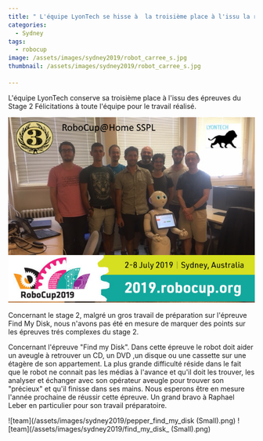 ```yaml
---
title: " L'équipe LyonTech se hisse à  la troisième place à l'issu la robocup@home SSPL "
categories:
  - Sydney
tags:
  - robocup
image: /assets/images/sydney2019/robot_carree_s.jpg
thumbnail: /assets/images/sydney2019/robot_carree_s.jpg

---
```

 L'équipe LyonTech conserve sa troisième place à l'issu des épreuves du Stage 2 
Félicitations à toute l'équipe pour le travail réalisé.


![team](/assets/images/sydney2019/team_3eme.png)


Concernant le stage 2, malgré un gros travail de préparation sur l'épreuve Find My Disk, nous n'avons pas été en mesure de marquer des points sur les  épreuves trés complexes du stage 2. 

Concernant l'épreuve "Find my Disk".
Dans cette épreuve le robot doit aider un aveugle à retrouver un CD, un DVD  ,un disque ou une cassette sur une étagère de son appartement. La plus grande difficulté réside dans le fait que le robot ne connait pas les médias à l'avance et qu'il doit les trouver, les analyser et échanger avec son opérateur aveugle pour trouver son "précieux" et qu'il finisse dans ses mains.
Nous esperons être en mesure l'année prochaine de réussir cette épreuve. Un grand bravo à Raphael Leber en particulier pour son travail préparatoire.

![team](/assets/images/sydney2019/pepper_find_my_disk (Small).png)
![team](/assets/images/sydney2019/find_my_disk_ (Small).png)



